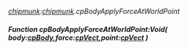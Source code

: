 _[chipmunk](../../modules/chipmunk/chipmunk-module.md):[chipmunk](../../modules/chipmunk/chipmunk-module.md).cpBodyApplyForceAtWorldPoint_
##### Function cpBodyApplyForceAtWorldPoint:Void( body:[cpBody](../../modules/chipmunk/chipmunk-cpbody.md),force:[cpVect](../../modules/chipmunk/chipmunk-cpvect.md),point:[cpVect](../../modules/chipmunk/chipmunk-cpvect.md) )

